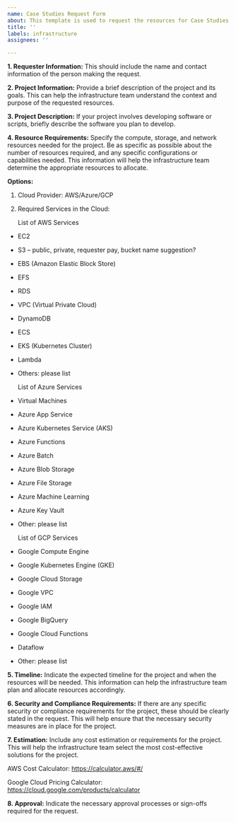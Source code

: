 ```yaml
---
name: Case Studies Request Form
about: This template is used to request the resources for Case Studies Call - AWS/Azure/GCP.
title: ''
labels: infrastructure
assignees: ''

---
```



**1.	Requester Information:**
This should include the name and contact information of the person making the request.



**2.	Project Information:** 
Provide a brief description of the project and its goals. This can help the infrastructure team understand the context and purpose of the requested resources.


**3.  Project Description:**
If your project involves developing software or scripts, briefly describe the software you plan to develop.

**4.	Resource Requirements:** 
Specify the compute, storage, and network resources needed for the project. Be as specific as possible about the number of resources required, and any specific configurations or capabilities needed. This information will help the infrastructure team determine the appropriate resources to allocate.

**Options:**
1. Cloud Provider: AWS/Azure/GCP

2. Required Services in the Cloud:

   List of AWS Services
- EC2
- S3 – public, private, requester pay, bucket name suggestion?
- EBS (Amazon Elastic Block Store)
- EFS
- RDS
- VPC (Virtual Private Cloud)
- DynamoDB
- ECS
- EKS (Kubernetes Cluster)
- Lambda
- Others: please list
  
   List of Azure Services
- Virtual Machines
- Azure App Service
- Azure Kubernetes Service (AKS)
- Azure Functions
- Azure Batch
- Azure Blob Storage
- Azure File Storage
- Azure Machine Learning
- Azure Key Vault
- Other: please list

   List of GCP Services
- Google Compute Engine
- Google Kubernetes Engine (GKE)
- Google Cloud Storage
- Google VPC
- Google IAM
- Google BigQuery
- Google Cloud Functions
- Dataflow
- Other: please list


**5.	Timeline:** 
Indicate the expected timeline for the project and when the resources will be needed. This information can help the infrastructure team plan and allocate resources accordingly.
 


**6.	Security and Compliance Requirements:** 
If there are any specific security or compliance requirements for the project, these should be clearly stated in the request. This will help ensure that the necessary security measures are in place for the project.
 


**7.	Estimation:** 
Include any cost estimation or requirements for the project. This will help the infrastructure team select the most cost-effective solutions for the project.

AWS Cost Calculator: https://calculator.aws/#/

Google Cloud Pricing Calculator: https://cloud.google.com/products/calculator
 

 
**8.	Approval:** 
Indicate the necessary approval processes or sign-offs required for the request.
